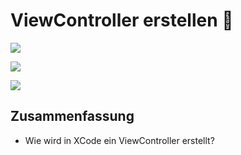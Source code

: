# ViewController erstellen 🔀

![][image-1]

![][image-2]

![][image-3]



## Zusammenfassung
- Wie wird in XCode ein ViewController erstellt?

[image-1]:	assets/4c99cb_98023bb625d14b7b8ca3c52e7b411b62~mv2.png
[image-2]:	assets/4c99cb_34481b5b16f343d88b8417429c738a81~mv2.png
[image-3]:	assets/4c99cb_4ffd4700ade547e5aa76ab128963cdbe~mv2.png